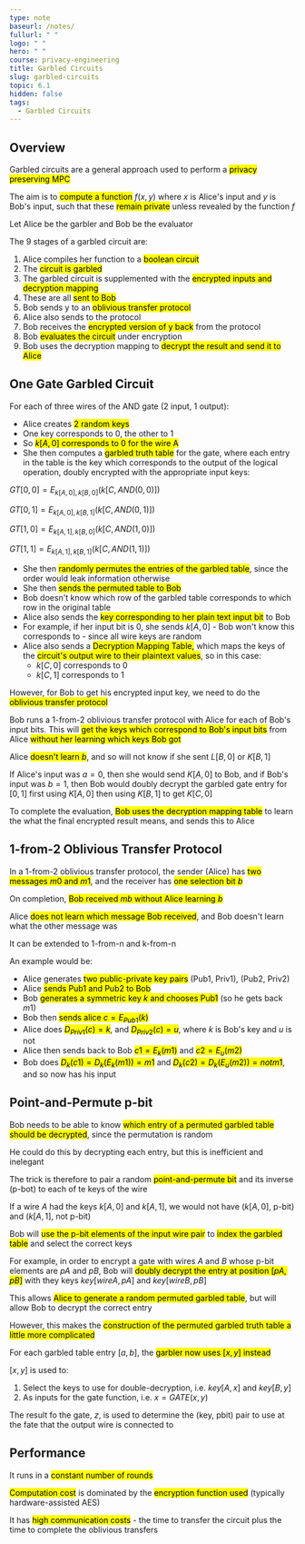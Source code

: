 ```yaml
---
type: note
baseurl: /notes/
fullurl: " "
logo: " "
hero: " "
course: privacy-engineering
title: Garbled Circuits
slug: garbled-circuits
topic: 6.1
hidden: false
tags:
  - Garbled Circuits
---
```


## Overview

Garbled circuits are a general approach used to perform a <mark>privacy preserving MPC</mark>

The aim is to <mark>compute a function</mark> $f(x,y)$ where $x$ is Alice's input and $y$ is Bob's input, such that these <mark>remain private</mark> unless revealed by the function $f$

Let Alice be the garbler and Bob be the evaluator

The 9 stages of a garbled circuit are:

1. Alice compiles her function to a <mark>boolean circuit</mark>
2. The <mark>circuit is garbled</mark>
3. The garbled circuit is supplemented with the <mark>encrypted inputs and decryption mapping</mark>
4. These are all <mark>sent to Bob</mark>
5. Bob sends y to an <mark>oblivious transfer protocol</mark>
6. Alice also sends to the protocol
7. Bob receives the <mark>encrypted version of y back</mark> from the protocol
8. Bob <mark>evaluates the circuit</mark> under encryption
9. Bob uses the decryption mapping to <mark>decrypt the result and send it to Alice</mark>

## One Gate Garbled Circuit

For each of three wires of the AND gate (2 input, 1 output):

- Alice creates <mark>2 random keys</mark>
- One key corresponds to 0, the other to 1
- So <mark>$k[A,0]$ corresponds to 0 for the wire A</mark>
- She then computes a <mark>garbled truth table</mark> for the gate, where each entry in the table is the key which corresponds to the output of the logical operation, doubly encrypted with the appropriate input keys:

$GT [0,0] = E_{k[A,0],k[B,0]}(k[C, AND(0,0)])$

$GT [0,1] = E_{k[A,0],k[B,1]}(k[C, AND(0,1)])$

$GT [1,0] = E_{k[A,1],k[B,0]}(k[C, AND(1,0)])$

$GT [1,1] = E_{k[A,1],k[B,1]}(k[C, AND(1,1)])$

- She then <mark>randomly permutes the entries of the garbled table</mark>, since the order would leak information otherwise
- She then <mark>sends the permuted table to Bob</mark>
- Bob doesn't know which row of the garbled table corresponds to which row in the original table
- Alice also sends the <mark>key corresponding to her plain text input bit</mark> to Bob
- For example, if her input bit is 0, she sends $k[A,0]$ - Bob won't know this corresponds to - since all wire keys are random
- Alice also sends a <mark>Decryption Mapping Table,</mark> which maps the keys of the <mark>circuit's output wire to their plaintext values</mark>, so in this case:
  - $k[C,0]$ corresponds to 0
  - $k[C,1]$ corresponds to 1

However, for Bob to get his encrypted input key, we need to do the <mark>oblivious transfer protocol</mark>

Bob runs a 1-from-2 oblivious transfer protocol with Alice for each of Bob's input bits. This will <mark>get the keys which correspond to Bob's input bits</mark> from Alice <mark>without her learning which keys Bob got</mark>

Alice <mark>doesn't learn $b$</mark>, and so will not know if she sent $L[B,0]$ or $K[B,1]$

If Alice's input was $a=0$, then she would send $K[A,0]$ to Bob, and if Bob's input was $b=1$, then Bob would doubly decrypt the garbled gate entry for $[0,1]$ first using $K[A,0]$ then using $K[B,1]$ to get $K[C,0]$

To complete the evaluation, <mark>Bob uses the decryption mapping table</mark> to learn the what the final encrypted result means, and sends this to Alice

## 1-from-2 Oblivious Transfer Protocol

In a 1-from-2 oblivious transfer protocol, the sender (Alice) has <mark>two messages $m0$ and $m1$</mark>, and the receiver has <mark>one selection bit $b$</mark>

On completion, <mark>Bob received $mb$ without Alice learning $b$</mark>

Alice <mark>does not learn which message Bob received</mark>, and Bob doesn't learn what the other message was

It can be extended to 1-from-n and k-from-n

An example would be:

- Alice generates <mark>two public-private key pairs</mark> (Pub1, Priv1), (Pub2, Priv2)
- Alice <mark>sends Pub1 and Pub2 to Bob</mark>
- Bob <mark>generates a symmetric key $k$ and chooses Pub1</mark> (so he gets back $m1$)
- Bob then <mark>sends alice $c=E_{Pub1}(k)$</mark>
- Alice does <mark>$D_{Priv1}(c) = k$</mark>, and <mark>$D_{Priv2}(c) = u$</mark>, where $k$ is Bob's key and $u$ is not
- Alice then sends back to Bob <mark>$c1=E_k(m1)$</mark> and <mark>$c2=E_u(m2)$</mark>
- Bob does <mark>$D_k(c1) = D_k(E_k(m1)) = m1$</mark> and <mark>$D_k(c2) = D_k(E_u(m2)) = not m1$</mark>, and so now has his input

## Point-and-Permute p-bit

Bob needs to be able to know <mark>which entry of a permuted garbled table should be decrypted</mark>, since the permutation is random

He could do this by decrypting each entry, but this is inefficient and inelegant

The trick is therefore to pair a random <mark>point-and-permute bit</mark> and its inverse (p-bot) to each of te keys of the wire

If a wire $A$ had the keys $k[A,0]$ and $k[A,1]$, we would not have ($k[A,0]$, p-bit) and ($k[A,1]$, not p-bit)

Bob will <mark>use the p-bit elements of the input wire pair</mark> to <mark>index the garbled table</mark> and select the correct keys

For example, in order to encrypt a gate with wires $A$ and $B$ whose p-bit elements are $pA$ and $pB$, Bob will <mark>doubly decrypt the entry at position $[pA, pB]$</mark> with they keys $key[wireA, pA]$ and $key[wireB, pB]$

This allows <mark>Alice to generate a random permuted garbled table</mark>, but will allow Bob to decrypt the correct entry

However, this makes the <mark>construction of the permuted garbled truth table a little more complicated</mark>

For each garbled table entry $[a,b]$, the <mark>garbler now uses $[x,y]$ instead</mark>

$[x,y]$ is used to:

1. Select the keys to use for double-decryption, i.e. $key[A,x]$ and $key[B,y]$
2. As inputs for the gate function, i.e. $x=GATE(x,y)$

The result fo the gate, $z$, is used to determine the (key, pbit) pair to use at the fate that the output wire is connected to

## Performance

It runs in a <mark>constant number of rounds</mark>

<mark>Computation cost</mark> is dominated by the <mark>encryption function used</mark> (typically hardware-assisted AES)

It has <mark>high communication costs</mark> - the time to transfer the circuit plus the time to complete the oblivious transfers
